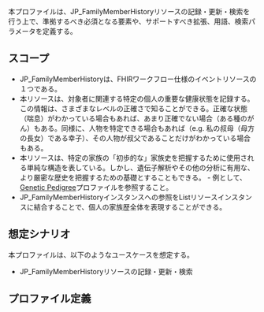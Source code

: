 本プロファイルは、JP_FamilyMemberHistoryリソースの記録・更新・検索を行う上で、準拠するべき必須となる要素や、サポートすべき拡張、用語、検索パラメータを定義する。

## スコープ
- JP_FamilyMemberHistoryは、FHIRワークフロー仕様のイベントリソースの１つである。
- 本リソースは、対象者に関連する特定の個人の重要な健康状態を記録する。この情報は、さまざまなレベルの正確さで知ることができる。正確な状態（喘息）がわかっている場合もあれば、あまり正確でない場合（ある種のがん）もある。同様に、人物を特定できる場合もあれば（e.g. 私の叔母（母方の長女）である幸子）、その人物が叔父であることだけがわかっている場合もある。
- 本リソースは、特定の家族の「初歩的な」家族史を把握するために使用される単純な構造を表している。しかし、遺伝子解析やその他の分析に有用な、より厳密な歴史を把握するための基礎とすることもできる。 - 例として、[Genetic Pedigree](https://hl7.org/fhir/r4/familymemberhistory-genetic.html)プロファイルを参照すること。
- JP_FamilyMemberHistoryインスタンスへの参照をListリソースインスタンスに結合することで、個人の家族歴全体を表現することができる。

## 想定シナリオ

本プロファイルは、以下のようなユースケースを想定する。

- JP_FamilyMemberHistoryリソースの記録・更新・検索

## プロファイル定義
